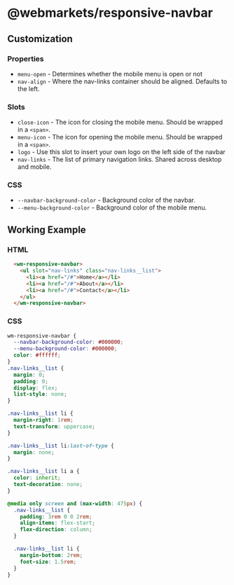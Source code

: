 # @webmarkets/responsive-navbar

## Customization

### Properties

- `menu-open` - Determines whether the mobile menu is open or not
- `nav-align` - Where the nav-links container should be aligned. Defaults to the left.

### Slots

- `close-icon` - The icon for closing the mobile menu. Should be wrapped in a `<span>`.
- `menu-icon` - The icon for opening the mobile menu. Should be wrapped in a `<span>`.
- `logo` - Use this slot to insert your own logo on the left side of the navbar
- `nav-links` - The list of primary navigation links. Shared across desktop and mobile.

### CSS

- `--navbar-background-color` - Background color of the navbar.
- `--menu-background-color` - Background color of the mobile menu.

## Working Example

### HTML

```html
  <wm-responsive-navbar>
    <ul slot="nav-links" class="nav-links__list">
      <li><a href="/#">Home</a></li>
      <li><a href="/#">About</a></li>
      <li><a href="/#">Contact</a></li>
    </ul>
  </wm-responsive-navbar>
```

### CSS

```css
wm-responsive-navbar {
  --navbar-background-color: #000000;
  --menu-background-color: #000000;
  color: #ffffff;
}
.nav-links__list {
  margin: 0;
  padding: 0;
  display: flex;
  list-style: none;
}

.nav-links__list li {
  margin-right: 1rem;
  text-transform: uppercase;
}

.nav-links__list li:last-of-type {
  margin: none;
}

.nav-links__list li a {
  color: inherit;
  text-decoration: none;
}

@media only screen and (max-width: 475px) {
  .nav-links__list {
    padding: 3rem 0 0 2rem;
    align-items: flex-start;
    flex-direction: column;
  }

  .nav-links__list li {
    margin-bottom: 2rem;
    font-size: 1.5rem;
  }
}
```